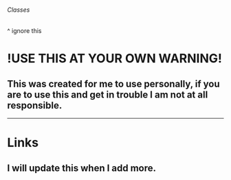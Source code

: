 ###### Classes
^ ignore this

# !USE THIS AT YOUR OWN WARNING!

## This was created for me to use personally, if you are to use this and get in trouble I am not at all responsible.
---------------------------------------------------------
# Links
## I will update this when I add more.
